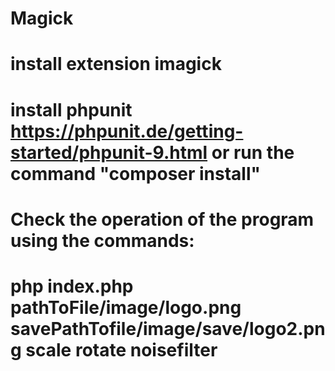 # Magick
# install  extension imagick
# install phpunit https://phpunit.de/getting-started/phpunit-9.html or run the command "composer install"
# Check the operation of the program using the commands:
# php index.php pathToFile/image/logo.png  savePathTofile/image/save/logo2.png scale rotate noisefilter 

